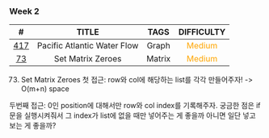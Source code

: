 ### **Week 2**
|                                  #                                   |             TITLE              |        TAGS         |              DIFFICULTY               |
|:--------------------------------------------------------------------:|:------------------------------:|:-------------------:|:-------------------------------------:|
| [417](https://leetcode.com/problems/pacific-atlantic-water-flow/) | Pacific Atlantic Water Flow |        Graph        | <span style="color:orange">Medium</span> |
| [73](https://leetcode.com/problems/set-matrix-zeroes/)                | Set Matrix Zeroes                | Matrix              | <span style="color:orange">Medium</span> |

73. Set Matrix Zeroes
첫 접근:
row와 col에 해당하는 list를 각각 만들어주자! -> O(m+n) space

두번째 접근:
0인 position에 대해서만 row와 col index를 기록해주자.
궁금한 점은 if문을 실행시켜줘서 그 index가 list에 없을 때만 넣어주는 게 좋을까 아니면 일단 넣고 보는 게 좋을까?
